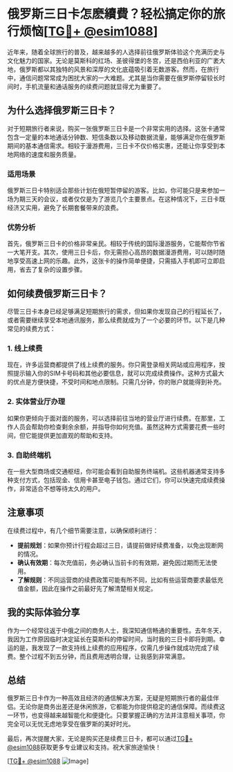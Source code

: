 # 俄罗斯三日卡怎麽續費？轻松搞定你的旅行烦恼[[TG💪+ @esim1088](https://t.me/s/esim1088)]

近年来，随着全球旅行的普及，越来越多的人选择前往俄罗斯体验这个充满历史与文化魅力的国家。无论是莫斯科的红场、圣彼得堡的冬宫，还是西伯利亚的广袤大地，俄罗斯都以其独特的风景和深厚的文化底蕴吸引着无数游客。然而，在旅行中，通信问题常常成为困扰大家的一大难题。尤其是当你需要在俄罗斯停留较长时间时，手机流量和通话服务的续费问题就显得尤为重要了。

## 为什么选择俄罗斯三日卡？

对于短期旅行者来说，购买一张俄罗斯三日卡是一个非常实用的选择。这张卡通常包含一定量的本地通话分钟数、短信条数以及移动数据流量，能够满足你在俄罗斯期间的基本通信需求。相较于漫游费用，三日卡不仅价格实惠，还能让你享受到本地网络的速度和服务质量。

### 适用场景

俄罗斯三日卡特别适合那些计划在俄短暂停留的游客。比如，你可能只是来参加一场为期三天的会议，或者仅仅是为了游览几个主要景点。在这种情况下，三日卡既经济又实用，避免了长期套餐带来的浪费。

### 优势分析

首先，俄罗斯三日卡的价格非常亲民。相较于传统的国际漫游服务，它能帮你节省一大笔开支。其次，使用三日卡后，你无需担心高昂的数据漫游费用，可以随时随地享受高速上网的乐趣。此外，这张卡的操作简单便捷，只需插入手机即可立即启用，省去了复杂的设置步骤。

## 如何续费俄罗斯三日卡？

尽管三日卡本身已经足够满足短期旅行的需求，但如果你发现自己的行程延长了，或者需要继续享受本地通讯服务，那么续费就成为了一个必要的环节。以下是几种常见的续费方式：

### 1. 线上续费

现在，许多运营商都提供了线上续费的服务。你只需登录相关网站或应用程序，按照提示输入你的SIM卡号码和其他必要信息，就可以完成续费操作。这种方式最大的优点是方便快捷，不受时间和地点限制。只需几分钟，你的账户就能得到补充。

### 2. 实体营业厅办理

如果你更倾向于面对面的服务，可以选择前往当地的营业厅进行续费。在那里，工作人员会帮助你检查剩余余额，并指导你如何充值。虽然这种方式需要花费一些时间，但它能提供更加直观的帮助和支持。

### 3. 自助终端机

在一些大型商场或交通枢纽，你可能会看到自助服务终端机。这些机器通常支持多种支付方式，包括现金、信用卡甚至电子钱包。通过它们，你可以快速完成续费操作，非常适合不想等待太久的用户。

## 注意事项

在续费过程中，有几个细节需要注意，以确保顺利进行：

- **提前规划**：如果你预计行程会超过三日，请提前做好续费准备，以免出现断网的情况。
- **确认有效期**：每次充值前，务必确认当前卡的有效期，避免因过期而无法使用。
- **了解规则**：不同运营商的续费政策可能有所不同，比如有些运营商要求最低充值金额，因此在操作之前最好先了解清楚相关规定。

## 我的实际体验分享

作为一个经常往返于中俄之间的商务人士，我深知通信畅通的重要性。去年冬天，我因为工作原因临时决定延长在莫斯科的停留时间，当时我的三日卡即将到期。幸运的是，我发现了一款支持线上续费的应用程序，仅需几步操作就成功完成了续费。整个过程不到五分钟，而且费用透明合理，让我感到非常满意。

## 总结

俄罗斯三日卡作为一种高效且经济的通信解决方案，无疑是短期旅行者的最佳伴侣。无论你是商务出差还是休闲旅游，它都能为你提供稳定的通信保障。而续费这一环节，也变得越来越智能化和便捷化。只要掌握正确的方法并注意相关事项，你完全可以无忧无虑地享受在俄罗斯的美好时光。

最后，再次提醒大家，无论是购买还是续费三日卡，都可以通过[TG💪+ @esim1088](https://t.me/s/esim1088)获取更多专业建议和支持。祝大家旅途愉快！

[[TG💪+ @esim1088](https://t.me/s/esim1088) ![Image](https://i.postimg.cc/4NQfJmqS/Snipaste-2025-05-13-00-14-12.png)]